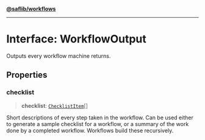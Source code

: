 [**@saflib/workflows**](../index.md)

---

# Interface: WorkflowOutput

Outputs every workflow machine returns.

## Properties

### checklist

> **checklist**: [`ChecklistItem`](ChecklistItem.md)[]

Short descriptions of every step taken in the workflow. Can be used
either to generate a sample checklist for a workflow, or a summary
of the work done by a completed workflow. Workflows build these recursively.
